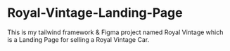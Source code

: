 # Royal-Vintage-Landing-Page
This is my tailwind framework &amp; Figma project named Royal Vintage which is a Landing Page for selling a Royal Vintage Car.
